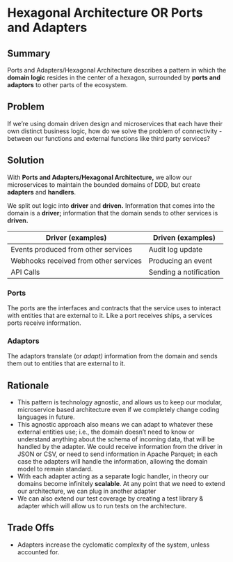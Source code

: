 # Hexagonal Architecture OR Ports and Adapters

## Summary

Ports and Adapters/Hexagonal Architecture describes a pattern in which the **domain logic** resides in the center of a hexagon, surrounded by **ports and adaptors** to other parts of the ecosystem.

## Problem

If we’re using domain driven design and microservices that each have their own distinct business logic, how do we solve the problem of connectivity - between our functions and external functions like third party services?

## Solution

With **Ports and Adapters/Hexagonal Architecture,** we allow our microservices to maintain the bounded domains of DDD, but create **adapters** and **handlers**.

We split out logic into **driver** and **driven.** Information that comes into the domain is a **driver;** information that the domain sends to other services is **driven.**

| **Driver (examples)** | **Driven (examples)** |
| --- | --- |
| Events produced from other services | Audit log update |
| Webhooks received from other services | Producing an event |
| API Calls | Sending a notification |

### Ports

The ports are the interfaces and contracts that the service uses to interact with entities that are external to it. Like a port receives ships, a services ports receive information.

### Adaptors

The adaptors translate (or *adapt)* information from the domain and sends them out to entities that are external to it.

## Rationale

- This pattern is technology agnostic, and allows us to keep our modular, microservice based architecture even if we completely change coding languages in future.
- This agnostic approach also means we can adapt to whatever these external entities use; i.e., the domain doesn’t need to know or understand anything about the schema of incoming data, that will be handled by the adapter. We could receive information from the driver in JSON or CSV, or need to send information in Apache Parquet; in each case the adapters will handle the information, allowing the domain model to remain standard.
- With each adapter acting as a separate logic handler, in theory our domains become infinitely **scalable**. At any point that we need to extend our architecture, we can plug in another adapter
- We can also extend our test coverage by creating a test library & adapter which will allow us to run tests on the architecture.


## Trade Offs

- Adapters increase the cyclomatic complexity of the system, unless accounted for.